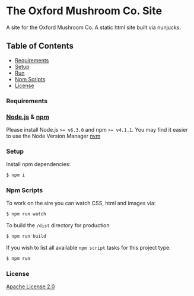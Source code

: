 # The Oxford Mushroom Co. Site
A site for the Oxford Mushroom Co. A static html site built via nunjucks.

## Table of Contents
- [Requirements](#requirements)
- [Setup](#setup)
- [Run](#run)
- [Npm Scripts](#npm-scripts)
- [License](#license)

### Requirements

### [Node.js](http://nodejs.org/) & [npm](https://nodejs.org/download/)
Please install Node.js `>= v6.3.0` and npm `>= v4.1.1`.
You may find it easier to use the Node Version Manager [nvm](https://github.com/creationix/nvm)


### Setup
Install npm dependencies:
```bash
$ npm i
```

### Npm Scripts

To work on the sire you can watch CSS, html and images via:
```bash
$ npm run watch
```

To build the `/dist` directory for production
```bash
$ npm run build
```

If you wish to list all available `npm script` tasks for this project type:
```bash
$ npm run
```

### License
[Apache License 2.0](LICENSE)
